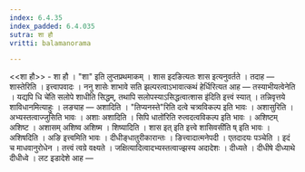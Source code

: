 ```yaml
---
index: 6.4.35
index_padded: 6.4.035
sutra: शा हौ
vritti: balamanorama

---
```

<<शा हौ>> - शा हौ । "शा" इति लुप्तप्रथमाकम् । शास इदङित्यतः शास इत्यनुवर्तते । तदाह —  शास्तेरिति । इत्त्वापवादः । ननु शासेः शाभावे सति झल्परत्वाऽभावात्कथं हेर्धिरित्यत आह —  तस्याभीयत्वेनेति । यद्यपि धि चे॑ति सलोपे शाधीति सिद्धम्, तथापि सलोपस्याऽसिद्धत्वात्शास इ॑दिति इत्त्वं स्यात् । तन्निवृत्तये शाविधानमित्याहुः । लङ्याह — अशादिति । "तिप्यनस्ते"रिति दत्वे चत्र्वविकल्प इति भावः । अशासुरिति । अभ्यस्तत्वाज्जुसिति भावः । अशाः अशादिति । सिपि धातो॑रिति रुत्वदत्वविकल्प इति भावः । अशिष्टम् अशिष्ट । अशासम् अशिष्व अशिष्म । शिष्यादिति । शास इत् इति इत्त्वे शासिवसी॑ति ष् इति भावः । अशिषदिति । अङि इत्त्वमिति भावः । दीधीङ्धातुरीकारान्तः । ङित्त्वादात्मनेपदी । एतदादयः पञ्चेति । इदं च माधवानुरोधेन । तत्त्वं त्वग्रे वक्ष्यते । जक्षित्यादित्वादभ्यस्तत्वाज्झस्य अदादेशः । दीध्यते । दीधीषे दीध्याथे दीधीध्वे । लट इडादेशे आह — 